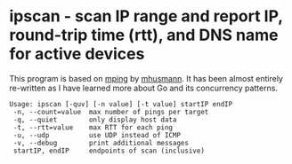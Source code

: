 # ipscan - scan IP range and report IP, round-trip time (rtt), and DNS name for active devices

This program is based on [mping](https://github.com/mhusmann/mping) by [mhusmann](https://github.com/mhusmann).
It has been almost entirely re-written as I have learned more about Go and its concurrency patterns.

```
Usage: ipscan [-quv] [-n value] [-t value] startIP endIP
 -n, --count=value  max number of pings per target
 -q, --quiet        only display host data
 -t, --rtt=value    max RTT for each ping
 -u, --udp          use UDP instead of ICMP
 -v, --debug        print additional messages
 startIP, endIP     endpoints of scan (inclusive)
```
